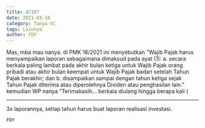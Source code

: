 ```yaml
---
title: 47197
date: 2021-03-16
category: Tanya-SC
tags: Lainnya
author: FDY
---
```


Mas, mba mau nanya. di PMK 18/2021 ini menyebutkan "Wajib Pajak harus menyampaikan laporan sebagaimana dimaksud pada ayat (1): a. secara berkala paling lambat pada akhir bulan ketiga untuk Wajib Pajak orang pribadi atau akhir bulan keempat untuk Wajib Pajak badan setelah Tahun Pajak berakhir; dan b. disampaikan sampai dengan tahun ketiga sejak Tahun Pajak diterima atau diperolehnya Dividen atau penghasilan lain." kemudian WP nanya "Terimakasih... berkala diulang hingga berapa kali (

---

3x laporannya, setiap tahun harus buat laporan realisasi investasi.

`FDY`
